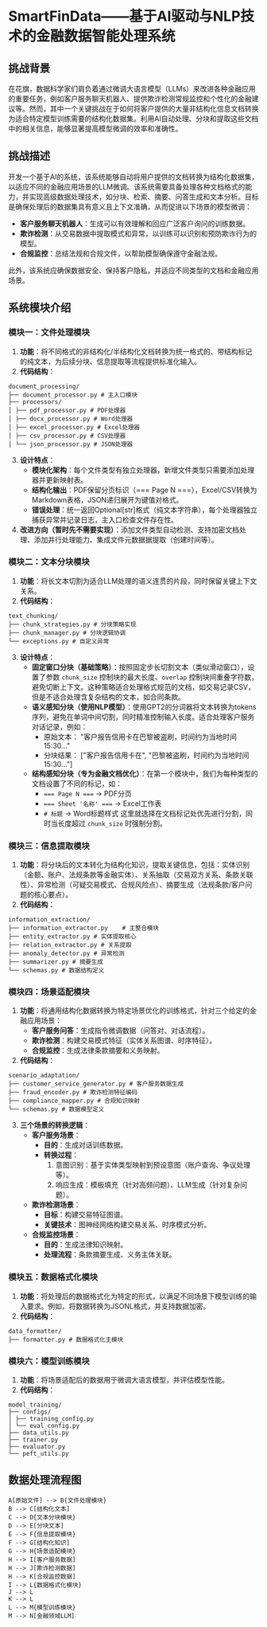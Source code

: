 # SmartFinData——基于AI驱动与NLP技术的金融数据智能处理系统

## 挑战背景
在花旗，数据科学家们肩负着通过微调大语言模型（LLMs）来改进各种金融应用的重要任务，例如客户服务聊天机器人、提供欺诈检测常规监控和个性化的金融建议等。然而，其中一个关键挑战在于如何将客户提供的大量非结构化信息文档转换为适合特定模型训练需要的结构化数据集。利用AI自动处理、分块和提取这些文档中的相关信息，能够显著提高模型微调的效率和准确性。

## 挑战描述
开发一个基于AI的系统，该系统能够自动将用户提供的文档转换为结构化数据集，以适应不同的金融应用场景的LLM微调。该系统需要具备处理各种文档格式的能力，并实现高级数据处理技术，如分块、检索、摘要、问答生成和文本分析。目标是确保处理后的数据集具有意义且上下文准确，从而促进以下场景的模型微调：
- **客户服务聊天机器人**：生成可以有效理解和回应广泛客户询问的训练数据。
- **欺诈检测**：从交易数据中提取模式和异常，以训练可以识别和预防欺诈行为的模型。
- **合规监控**：总结法规和合规文件，以帮助模型确保遵守金融法规。

此外，该系统应确保数据安全、保持客户隐私，并适应不同类型的文档和金融应用场景。

## 系统模块介绍

### 模块一：文件处理模块
1. **功能**：将不同格式的非结构化/半结构化文档转换为统一格式的、带结构标记的纯文本，为后续分块、信息提取等流程提供标准化输入。
2. **代码结构**：
```
document_processing/
├── document_processor.py # 主入口模块
├── processors/
│ ├── pdf_processor.py # PDF处理器
│ ├── docx_processor.py # Word处理器
│ ├── excel_processor.py # Excel处理器
│ ├── csv_processor.py # CSV处理器
│ └── json_processor.py # JSON处理器
```
3. **设计特点**：
    - **模块化架构**：每个文件类型有独立处理器，新增文件类型只需要添加处理器并更新映射表。
    - **结构化输出**：PDF保留分页标识（=== Page N ===），Excel/CSV转换为Markdown表格，JSON递归展开为键值对格式。
    - **错误处理**：统一返回Optional[str]格式（纯文本字符串），每个处理器独立捕获异常并记录日志，主入口检查文件存在性。
4. **改进方向（暂时先不需要实现）**：添加文件类型自动检测、支持加密文档处理、添加并行处理能力、集成文件元数据据提取（创建时间等）。

### 模块二：文本分块模块
1. **功能**：将长文本切割为适合LLM处理的语义连贯的片段，同时保留关键上下文关系。
2. **代码结构**：
```
text_chunking/
├── chunk_strategies.py # 分块策略实现
├── chunk_manager.py # 分块逻辑协调
└── exceptions.py # 自定义异常
```
3. **设计特点**：
    - **固定窗口分块（基础策略）**：按照固定步长切割文本（类似滑动窗口），设置了参数 `chunk_size` 控制块的最大长度、`overlap` 控制块间重叠字符数，避免切断上下文。这种策略适合处理格式规范的文档，如交易记录CSV，但是不适合处理含复杂结构的文本，如合同条款。
    - **语义感知分块（使用NLP模型）**：使用GPT2的分词器将文本转换为tokens序列，避免在单词中间切割，同时精准控制输入长度。适合处理客户服务对话记录，例如：
        - 原始文本： "客户报告信用卡在巴黎被盗刷，时间约为当地时间15:30..."
        - 分块结果： ["客户报告信用卡在", "巴黎被盗刷，时间约为当地时间15:30..."]
    - **结构感知分块（专为金融文档优化）**：在第一个模块中，我们为每种类型的文档设置了不同的标记，如：
        - `=== Page N ===` → PDF分页
        - `=== Sheet '名称' ===` → Excel工作表
        - `# 标题` → Word标题样式
      这里就选择在文档标记处优先进行分割，同时当长度超过 `chunk_size` 时强制分割。

### 模块三：信息提取模块
1. **功能**：将分块后的文本转化为结构化知识，提取关键信息，包括：实体识别（金额、账户、法规条款等金融实体）、关系抽取（交易双方关系、条款关联性）、异常检测（可疑交易模式、合规风险点）、摘要生成（法规条款/客户问题的核心要点）。
2. **代码结构**：
```
information_extraction/
├── information_extractor.py    # 主整合模块
├── entity_extractor.py # 实体提取核心
├── relation_extractor.py # 关系提取
├── anomaly_detector.py # 异常检测
├── summarizer.py # 摘要生成
└── schemas.py # 数据结构定义
```

### 模块四：场景适配模块
1. **功能**：将通用结构化数据转换为特定场景优化的训练格式，针对三个给定的金融应用场景：
    - **客户服务问答**：生成指令微调数据（问答对、对话流程）。
    - **欺诈检测**：构建交易模式特征（实体关系图谱、时序特征）。
    - **合规监控**：生成法律条款摘要和义务映射。
2. **代码结构**：
```
scenario_adaptation/
├── customer_service_generator.py # 客户服务数据生成
├── fraud_encoder.py # 欺诈检测特征编码
├── compliance_mapper.py # 合规知识映射
└── schemas.py # 数据模型定义
```
3. **三个场景的转换逻辑**：
    - **客户服务场景**：
        - **目的**：生成对话训练数据。
        - **转换过程**：
            1. 意图识别：基于实体类型映射到预设意图（账户查询、争议处理等）。
            2. 响应生成：模板填充（针对高频问题）、LLM生成（针对复杂问题）。
    - **欺诈检测场景**：
        - **目标**：构建交易特征图谱。
        - **关键技术**：图神经网络构建交易关系、时序模式分析。
    - **合规监控场景**：
        - **目的**：生成法律知识映射。
        - **处理流程**：条款摘要生成、义务主体关联。

### 模块五：数据格式化模块
1. **功能**：将处理后的数据格式化为特定的形式，以满足不同场景下模型训练的输入要求。例如，将数据转换为JSONL格式，并支持数据加密。
2. **代码结构**：
```
data_formatter/
├── formatter.py # 数据格式化主模块
```

### 模块六：模型训练模块
1. **功能**：将场景适配后的数据用于微调大语言模型，并评估模型性能。
2. **代码结构**：
```
model_training/
├── configs/
│ ├── training_config.py
│ └── eval_config.py
├── data_utils.py
├── trainer.py
├── evaluator.py
└── peft_utils.py
```

## 数据处理流程图

    A[原始文件] --> B{文件处理模块}
    B --> C[结构化文本]
    C --> D{文本分块模块}
    D --> E[分块文本]
    E --> F{信息提取模块}
    F --> G[结构化知识]
    G --> H{场景适配模块}
    H --> I[客户服务数据]
    H --> J[欺诈检测数据]
    H --> K[合规监控数据]
    I --> L{数据格式化模块}
    J --> L
    K --> L
    L --> M{模型训练模块}
    M --> N[金融领域LLM]

